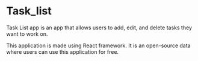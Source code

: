 # Task_list
Task List app is an app that allows users to add, edit, and delete tasks they want to work on. 

This application is made using React framework.
It is an open-source data where users can use this application for free.
